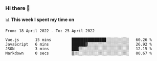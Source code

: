 ### Hi there 👋

📊 __This week I spent my time on__
<!--START_SECTION:waka-->

```text
From: 18 April 2022 - To: 25 April 2022

Vue.js       15 mins         ███████████████░░░░░░░░░░   60.26 %
JavaScript   6 mins          ██████▓░░░░░░░░░░░░░░░░░░   26.92 %
JSON         3 mins          ███░░░░░░░░░░░░░░░░░░░░░░   12.15 %
Markdown     0 secs          ▒░░░░░░░░░░░░░░░░░░░░░░░░   00.67 %
```

<!--END_SECTION:waka-->
<!--
**SREEHARI-M-S/SREEHARI-M-S** is a ✨ _special_ ✨ repository because its `README.md` (this file) appears on your GitHub profile.

Here are some ideas to get you started:

- 🔭 I’m currently working on ...
- 🌱 I’m currently learning ...
- 👯 I’m looking to collaborate on ...
- 🤔 I’m looking for help with ...
- 💬 Ask me about ...
- 📫 How to reach me: ...
- 😄 Pronouns: ...
- ⚡ Fun fact: ...
-->
